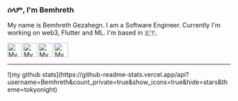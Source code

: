 ### ሰላም, I'm Bemhreth                

 My name is Bemhreth Gezahegn. I am a Software Engineer.
Currently I'm working on web3, Flutter and ML. I'm based in 🇪🇹. 

<a href="https://www.linkedin.com/in/bemhreth-gezahegn-8a7a20173">
  <img width="32" align="left"
     alt="My Linkedin profile"
     src="https://cdn.jsdelivr.net/npm/simple-icons@v3/icons/linkedin.svg">
</a>
<a href="https://medium.com/@bemgez.bg">
  <img width="32" align="left"
     alt="My Medium profile"
     src="https://cdn.jsdelivr.net/npm/simple-icons@v3/icons/medium.svg">
</a>

<a href="https://www.twitter.com/BemhretGezahegn">
  <img width="32" align="left"
     alt="My Instagram profile"
     src="https://cdn.jsdelivr.net/npm/simple-icons@v3/icons/twitter.svg">
</a>
<a href="https://t.me/Bemhreth">
  <img width="32" align="left"
     alt="My Instagram profile"
     src="https://cdn.jsdelivr.net/npm/simple-icons@v3/icons/telegram.svg">
</a>
<br><br>

<hr/>
![my github stats](https://github-readme-stats.vercel.app/api?username=Bemhreth&count_private=true&show_icons=true&hide=stars&theme=tokyonight)

<br />

